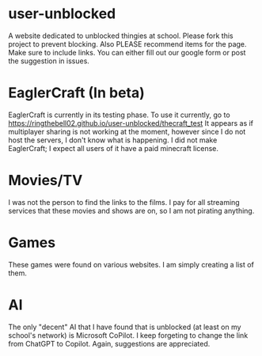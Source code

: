 # user-unblocked
A website dedicated to unblocked thingies at school.
Please fork this project to prevent blocking.
Also PLEASE recommend items for the page. Make sure to include links. You can either fill out our google form or post the suggestion in issues.
# EaglerCraft (In beta)
EaglerCraft is currently in its testing phase. To use it currently, go to https://ringthebell02.github.io/user-unblocked/thecraft_test
It appears as if multiplayer sharing is not working at the moment, however since I do not host the servers, I don't know what is happening.
I did not make EaglerCraft; I expect all users of it have a paid minecraft license.
# Movies/TV
I was not the person to find the links to the films. I pay for all streaming services that these movies and shows are on, so I am not pirating anything.
# Games
These games were found on various websites. I am simply creating a list of them.
# AI
The only "decent" AI that I have found that is unblocked (at least on my school's network) is Microsoft CoPilot. I keep forgeting to change the link from ChatGPT to Copilot. Again, suggestions are appreciated.
